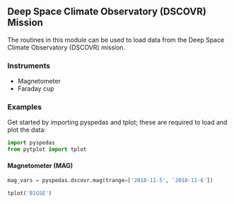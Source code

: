
## Deep Space Climate Observatory (DSCOVR) Mission
The routines in this module can be used to load data from the Deep Space Climate Observatory (DSCOVR) mission. 

### Instruments
- Magnetometer
- Faraday cup

### Examples
Get started by importing pyspedas and tplot; these are required to load and plot the data:

```python
import pyspedas
from pytplot import tplot
```

#### Magnetometer (MAG)

```python
mag_vars = pyspedas.dscovr.mag(trange=['2018-11-5', '2018-11-6'])

tplot('B1GSE')
```
